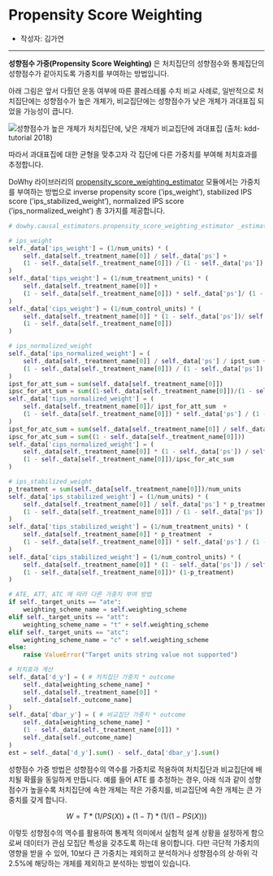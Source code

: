 # Propensity Score Weighting

- 작성자: 김가연

---

**성향점수 가중(Propensity Score Weighting)** 은 처치집단의 성향점수와 통제집단의 성향점수가 같아지도록 가중치를 부여하는 방법입니다.

아래 그림은 앞서 다뤘던 운동 여부에 따른 콜레스테롤 수치 비교 사례로, 일반적으로 처치집단에는 성향점수가 높은 개체가, 비교집단에는 성향점수가 낮은 개체가 과대표집 되었을 가능성이 큽니다. 

![성향점수가 높은 개체가 처치집단에, 낮은 개체가 비교집단에 과대표집 (출처: kdd-tutorial 2018)](https://user-images.githubusercontent.com/76609403/152136280-466ae2de-1a42-4d6a-a053-c31dee143001.png)

따라서 과대표집에 대한 균형을 맞추고자 각 집단에 다른 가중치를 부여해 처치효과를 추정합니다. 

DoWhy 라이브러리의 [propensity_score_weighting_estimator](https://microsoft.github.io/dowhy/_modules/dowhy/causal_estimators/propensity_score_weighting_estimator.html) 모듈에서는 가중치를 부여하는 방법으로 inverse propensity score (’ips_weight’), stabilized IPS score (’ips_stabilized_weight’), normalized IPS score (’ips_normalized_weight’) 총 3가지를 제공합니다. 

```python
# dowhy.causal_estimators.propensity_score_weighting_estimator _estimate_effect 함수 코드 일부

# ips_weight
self._data['ips_weight'] = (1/num_units) * (
    self._data[self._treatment_name[0]] / self._data['ps'] +
    (1 - self._data[self._treatment_name[0]]) / (1 - self._data['ps'])
)
self._data['tips_weight'] = (1/num_treatment_units) * (
    self._data[self._treatment_name[0]] +
    (1 - self._data[self._treatment_name[0]]) * self._data['ps']/ (1 - self._data['ps'])
)
self._data['cips_weight'] = (1/num_control_units) * (
    self._data[self._treatment_name[0]] * (1 - self._data['ps'])/ self._data['ps'] +
    (1 - self._data[self._treatment_name[0]])
)

# ips_normalized_weight
self._data['ips_normalized_weight'] = (
    self._data[self._treatment_name[0]] / self._data['ps'] / ipst_sum +
    (1 - self._data[self._treatment_name[0]]) / (1 - self._data['ps']) / ipsc_sum
)
ipst_for_att_sum = sum(self._data[self._treatment_name[0]])
ipsc_for_att_sum = sum((1-self._data[self._treatment_name[0]])/(1 - self._data['ps'])*self._data['ps'] )
self._data['tips_normalized_weight'] = (
    self._data[self._treatment_name[0]]/ ipst_for_att_sum  +
    (1 - self._data[self._treatment_name[0]]) * self._data['ps'] / (1 - self._data['ps']) / ipsc_for_att_sum
)
ipst_for_atc_sum = sum(self._data[self._treatment_name[0]] / self._data['ps'] * (1-self._data['ps']))
ipsc_for_atc_sum = sum((1 - self._data[self._treatment_name[0]]))
self._data['cips_normalized_weight'] = (
    self._data[self._treatment_name[0]] * (1 - self._data['ps']) / self._data['ps'] / ipst_for_atc_sum +
    (1 - self._data[self._treatment_name[0]])/ipsc_for_atc_sum
)

# ips_stabilized_weight
p_treatment = sum(self._data[self._treatment_name[0]])/num_units
self._data['ips_stabilized_weight'] = (1/num_units) * (
    self._data[self._treatment_name[0]] / self._data['ps'] * p_treatment +
    (1 - self._data[self._treatment_name[0]]) / (1 - self._data['ps']) * (1- p_treatment)
)
self._data['tips_stabilized_weight'] = (1/num_treatment_units) * (
    self._data[self._treatment_name[0]] * p_treatment  +
    (1 - self._data[self._treatment_name[0]]) * self._data['ps'] / (1 - self._data['ps']) * (1- p_treatment)
)
self._data['cips_stabilized_weight'] = (1/num_control_units) * (
    self._data[self._treatment_name[0]] * (1 - self._data['ps']) / self._data['ps'] * p_treatment +
    (1 - self._data[self._treatment_name[0]])* (1-p_treatment)
)

# ATE, ATT, ATC 에 따라 다른 가중치 부여 방법
if self._target_units == "ate":
    weighting_scheme_name = self.weighting_scheme
elif self._target_units == "att":
    weighting_scheme_name = "t" + self.weighting_scheme
elif self._target_units == "atc":
    weighting_scheme_name = "c" + self.weighting_scheme
else:
    raise ValueError("Target units string value not supported")

# 처치효과 계산
self._data['d_y'] = ( # 처치집단 가중치 * outcome
    self._data[weighting_scheme_name] *
    self._data[self._treatment_name[0]] *
    self._data[self._outcome_name]
)
self._data['dbar_y'] = ( # 비교집단 가중치 * outcome
    self._data[weighting_scheme_name] *
    (1 - self._data[self._treatment_name[0]]) *
    self._data[self._outcome_name]
)
est = self._data['d_y'].sum() - self._data['dbar_y'].sum()
```

성향점수 가중 방법은 성향점수의 역수를 가중치로 적용하여 처치집단과 비교집단에 배치될 확률을 동일하게 만듭니다. 예를 들어 ATE 를 추정하는 경우, 아래 식과 같이 성향점수가 높을수록 처치집단에 속한 개체는 작은 가중치를, 비교집단에 속한 개체는 큰 가중치를 갖게 합니다.

$$
W = T*(1/PS(X)) + (1-T)*(1/(1-PS(X)))
$$

이렇듯 성향점수의 역수를 활용하여 통계적 의미에서 실험적 설계 상황을 설정하게 함으로써 데이터가 관심 모집단 특성을 갖추도록 하는데 용이합니다. 다만 극단적 가중치의 영향을 받을 수 있어, 10보다 큰 가중치는 제외하고 분석하거나 성향점수의 상·하위 각 2.5%에 해당하는 개체를 제외하고 분석하는 방법이 있습니다.
